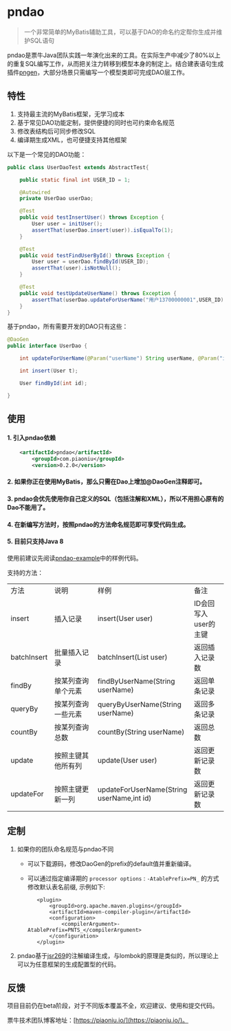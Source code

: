 pndao
====
>一个非常简单的MyBatis辅助工具，可以基于DAO的命名约定帮你生成并维护SQL语句

pndao是票牛Java团队实践一年演化出来的工具。在实际生产中减少了80%以上的重复SQL编写工作，从而把关注力转移到模型本身的制定上。结合建表语句生成插件[pngen](http://git.oschina.net/piaoniu/pngen)，大部分场景只需编写一个模型类即可完成DAO层工作。

## 特性

1. 支持最主流的MyBatis框架，无学习成本
2. 基于常见DAO功能定制，提供便捷的同时也可约束命名规范
3. 修改表结构后可同步修改SQL
4. 编译期生成XML，也可便捷支持其他框架

以下是一个常见的DAO功能：

```java
public class UserDaoTest extends AbstractTest{

	public static final int USER_ID = 1;

	@Autowired
	private UserDao userDao;

	@Test
	public void testInsertUser() throws Exception {
		User user = initUser();
		assertThat(userDao.insert(user)).isEqualTo(1);
	}

	@Test
	public void testFindUserById() throws Exception {
		User user = userDao.findById(USER_ID);
		assertThat(user).isNotNull();
	}

	@Test
	public void testUpdateUserName() throws Exception {
		assertThat(userDao.updateForUserName("用户13700000001",USER_ID)).isEqualTo(1);
	}
}
```

基于pndao，所有需要开发的DAO只有这些：

```java
@DaoGen
public interface UserDao {

	int updateForUserName(@Param("userName") String userName, @Param("id") int id);

	int insert(User t);

	User findById(int id);

}
```

## 使用

#### 1. 引入pndao依赖

```xml
    <artifactId>pndao</artifactId>
        <groupId>com.piaoniu</groupId>
        <version>0.2.0</version>
```

#### 2. 如果你正在使用MyBatis，那么只需在Dao上增加@DaoGen注释即可。
#### 3. pndao会优先使用你自己定义的SQL（包括注解和XML），所以不用担心原有的Dao不能用了。
#### 4. 在新编写方法时，按照pndao的方法命名规范即可享受代码生成。
#### 5. 目前只支持Java 8

使用前建议先阅读[pndao-example](http://git.oschina.net/piaoniu/pndao/tree/master/pndao-example)中的样例代码。

支持的方法：

<table>
    <tr>
        <td width="20%">方法</td>
        <td width="20%">说明</td>
        <td width="40%">样例</td>        
        <td>备注</td>
    </tr>
    <tr>
        <td>insert</td>
        <td>插入记录</td>
		 <td>insert(User user)</td>        
        <td>ID会回写入user的主键</td>
    </tr>
     <tr>
        <td>batchInsert</td>
        <td>批量插入记录</td>
		 <td>batchInsert(List<User> user)</td>        
        <td>返回插入记录数</td>
    </tr>
    <tr>
        <td>findBy</td>
        <td>按某列查询单个元素</td>
		 <td>findByUserName(String userName)</td>        
        <td>返回单条记录</td>
    </tr>
     <tr>
        <td>queryBy</td>
        <td>按某列查询一些元素</td>
		 <td>queryByUserName(String userName)</td>        
        <td>返回多条记录</td>
    </tr>
     <tr>
        <td>countBy</td>
        <td>按某列查询总数</td>
		 <td>countBy(String userName)</td>        
        <td>返回总数</td>
    </tr>
     <tr>
        <td>update</td>
        <td>按照主键其他所有列</td>
		 <td>update(User user)</td>        
        <td>返回更新记录数</td>
    </tr>    
     <tr>
        <td>updateFor</td>
        <td>按照主键更新一列</td>
		 <td>updateForUserName(String userName,int id)</td>        
        <td>返回更新记录数</td>
    </tr>
</table>

## 定制

1. 如果你的团队命名规范与pndao不同
   - 可以下载源码，修改DaoGen的prefix的default值并重新编译。
   - 可以通过指定编译期的 `processor options` : `-AtablePrefix=PN_` 的方式修改默认表名前缀, 示例如下:

            <plugin>
                <groupId>org.apache.maven.plugins</groupId>
                <artifactId>maven-compiler-plugin</artifactId>
                <configuration>
                    <compilerArgument>-AtablePrefix=PNTS_</compilerArgument>
                </configuration>
            </plugin>

2. pndao基于[jsr269](https://www.jcp.org/en/jsr/detail?id=269)的注解编译生成，与lombok的原理是类似的，所以理论上可以为任意框架的生成配置型的代码。

## 反馈

项目目前仍在beta阶段，对于不同版本覆盖不全，欢迎建议、使用和提交代码。

票牛技术团队博客地址：[https://piaoniu.io/](https://piaoniu.io/)。

